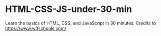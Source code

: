 # HTML-CSS-JS-under-30-min
Learn the basics of HTML, CSS, and JavaScript in 30 minutes. Credits to https://www.w3schools.com/
